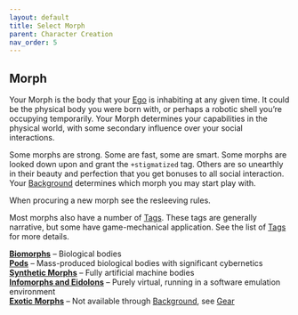 ```yaml
---
layout: default
title: Select Morph
parent: Character Creation
nav_order: 5
---
```


## Morph

Your Morph is the body that your [Ego](https://htmltomd.com/wikis/ego) is inhabiting at any given time. It could be the physical body you were born with, or perhaps a robotic shell you’re occupying temporarily. Your Morph determines your capabilities in the physical world, with some secondary influence over your social interactions.

Some morphs are strong. Some are fast, some are smart. Some morphs are looked down upon and grant the `+stigmatized` tag. Others are so unearthly in their beauty and perfection that you get bonuses to all social interaction. Your [Background](https://htmltomd.com/wikis/background) determines which morph you may start play with.

When procuring a new morph see the resleeving rules.

Most morphs also have a number of [Tags](https://htmltomd.com/wikis/tags). These tags are generally narrative, but some have game-mechanical application. See the list of [Tags](https://htmltomd.com/wikis/tags) for more details.

**[Biomorphs](/content/morphs/biomorphs)** – Biological bodies  
**[Pods](/content/morphs/pods)** – Mass-produced biological bodies with significant cybernetics  
**[Synthetic Morphs](/content/morphs/synthetics)** – Fully artificial machine bodies  
**[Infomorphs and Eidolons](/content/morphs/infomorphs)** – Purely virtual, running in a software emulation environment  
**[Exotic Morphs](/content/morphs/exotics)** – Not available through [Background](https://htmltomd.com/wikis/background), see [Gear](https://htmltomd.com/wikis/gear)
